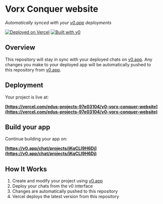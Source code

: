 # Vorx Conquer website

*Automatically synced with your [v0.app](https://v0.app) deployments*

[![Deployed on Vercel](https://img.shields.io/badge/Deployed%20on-Vercel-black?style=for-the-badge&logo=vercel)](https://vercel.com/edus-projects-97e03104/v0-vorx-conquer-website)
[![Built with v0](https://img.shields.io/badge/Built%20with-v0.app-black?style=for-the-badge)](https://v0.app/chat/projects/jKqCLl9H6Dj)

## Overview

This repository will stay in sync with your deployed chats on [v0.app](https://v0.app).
Any changes you make to your deployed app will be automatically pushed to this repository from [v0.app](https://v0.app).

## Deployment

Your project is live at:

**[https://vercel.com/edus-projects-97e03104/v0-vorx-conquer-website](https://vercel.com/edus-projects-97e03104/v0-vorx-conquer-website)**

## Build your app

Continue building your app on:

**[https://v0.app/chat/projects/jKqCLl9H6Dj](https://v0.app/chat/projects/jKqCLl9H6Dj)**

## How It Works

1. Create and modify your project using [v0.app](https://v0.app)
2. Deploy your chats from the v0 interface
3. Changes are automatically pushed to this repository
4. Vercel deploys the latest version from this repository
